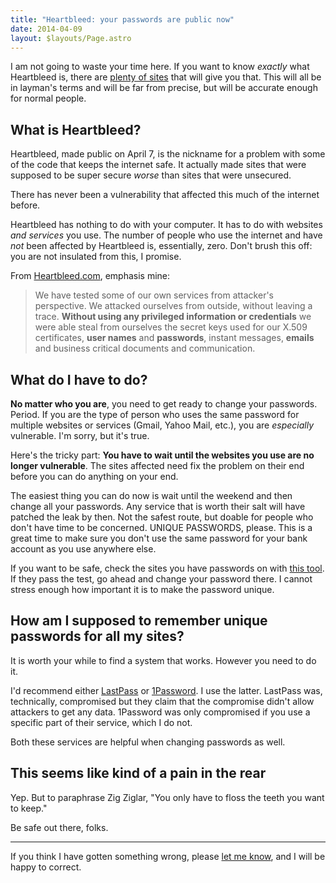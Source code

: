 ```yaml
---
title: "Heartbleed: your passwords are public now"
date: 2014-04-09
layout: $layouts/Page.astro
---
```


I am not going to waste your time here. If you want to know *exactly* what Heartbleed is, there are [plenty of sites][1] that will give you that. This will all be in layman's terms and will be far from precise, but will be accurate enough for normal people.

## What is Heartbleed?

Heartbleed, made public on April 7, is the nickname for a problem with some of the code that keeps the internet safe. It actually made sites that were supposed to be super secure *worse* than sites that were unsecured.

There has never been a vulnerability that affected this much of the internet before.

Heartbleed has nothing to do with your computer. It has to do with websites *and services* you use. The number of people who use the internet and have *not* been affected by Heartbleed is, essentially, zero. Don't brush this off: you are not insulated from this, I promise.

From [Heartbleed.com][2], emphasis mine:

> We have tested some of our own services from attacker's perspective. We attacked ourselves from outside, without leaving a trace. **Without using any privileged information or credentials** we were able steal from ourselves the secret keys used for our X.509 certificates, **user names** and **passwords**, instant messages, **emails** and business critical documents and communication.

## What do I have to do?

**No matter who you are**, you need to get ready to change your passwords. Period. If you are the type of person who uses the same password for multiple websites or services (Gmail, Yahoo Mail, etc.), you are *especially* vulnerable. I'm sorry, but it's true.

Here's the tricky part: **You have to wait until the websites you use are no longer vulnerable**. The sites affected need fix the problem on their end before you can do anything on your end.

The easiest thing you can do now is wait until the weekend and then change all your passwords. Any service that is worth their salt will have patched the leak by then. Not the safest route, but doable for people who don't have time to be concerned. UNIQUE PASSWORDS, please. This is a great time to make sure you don't use the same password for your bank account as you use anywhere else.

If you want to be safe, check the sites you have passwords on with [this tool][3]. If they pass the test, go ahead and change your password there. I cannot stress enough how important it is to make the password unique.

## How am I supposed to remember unique passwords for all my sites?

It is worth your while to find a system that works. However you need to do it.

I'd recommend either [LastPass][4] or [1Password][5]. I use the latter. LastPass was, technically, compromised but they claim that the compromise didn't allow attackers to get any data. 1Password was only compromised if you use a specific part of their service, which I do not.

Both these services are helpful when changing passwords as well.

## This seems like kind of a pain in the rear

Yep. But to paraphrase Zig Ziglar, "You only have to floss the teeth you want to keep."

Be safe out there, folks.

* * *

If you think I have gotten something wrong, please [let me know][6], and I will be happy to correct.

 [1]: https://www.google.com/search?q=what%20is%20heartbleed
 [2]: http://heartbleed.com
 [3]: http://filippo.io/Heartbleed/
 [4]: http://lastpass.com
 [5]: https://agilebits.com/onepassword
 [6]: http://happycollision.com/contact